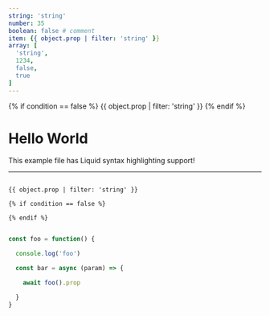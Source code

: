 ```yaml
---
string: 'string'
number: 35
boolean: false # comment
item: {{ object.prop | filter: 'string' }}
array: [
  'string',
  1234,
  false,
  true
]
---
```



{% if condition == false %}
  {{ object.prop | filter: 'string' }}
{% endif %}


# Hello World

This example file has Liquid syntax highlighting support!


---


```liquid

{{ object.prop | filter: 'string' }}

{% if condition == false %}

{% endif %}

```


```js

const foo = function() {

  console.log('foo')

  const bar = async (param) => {

    await foo().prop

  }
}
```

